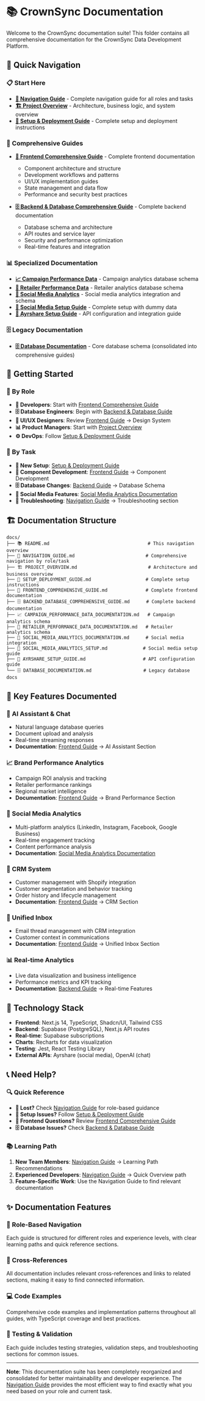 # 📚 CrownSync Documentation

Welcome to the CrownSync documentation suite! This folder contains all comprehensive documentation for the CrownSync Data Development Platform.

## 🎯 Quick Navigation

### **📋 Start Here**
- **[🧭 Navigation Guide](./NAVIGATION_GUIDE.md)** - Complete navigation guide for all roles and tasks
- **[🏗️ Project Overview](./PROJECT_OVERVIEW.md)** - Architecture, business logic, and system overview
- **[🚀 Setup & Deployment Guide](./SETUP_DEPLOYMENT_GUIDE.md)** - Complete setup and deployment instructions

### **📖 Comprehensive Guides**
- **[🎨 Frontend Comprehensive Guide](./FRONTEND_COMPREHENSIVE_GUIDE.md)** - Complete frontend documentation
  - Component architecture and structure
  - Development workflows and patterns
  - UI/UX implementation guides
  - State management and data flow
  - Performance and security best practices

- **[🗄️ Backend & Database Comprehensive Guide](./BACKEND_DATABASE_COMPREHENSIVE_GUIDE.md)** - Complete backend documentation
  - Database schema and architecture
  - API routes and service layer
  - Security and performance optimization
  - Real-time features and integration

### **📊 Specialized Documentation**
- **[📈 Campaign Performance Data](./CAMPAIGN_PERFORMANCE_DATA_DOCUMENTATION.md)** - Campaign analytics database schema
- **[🏪 Retailer Performance Data](./RETAILER_PERFORMANCE_DATA_DOCUMENTATION.md)** - Retailer analytics database schema
- **[📱 Social Media Analytics](./SOCIAL_MEDIA_ANALYTICS_DOCUMENTATION.md)** - Social media analytics integration and schema
- **[🚀 Social Media Setup Guide](./SOCIAL_MEDIA_ANALYTICS_SETUP.md)** - Complete setup with dummy data
- **[📱 Ayrshare Setup Guide](./AYRSHARE_SETUP_GUIDE.md)** - API configuration and integration guide

### **🗄️ Legacy Documentation**
- **[🗄️ Database Documentation](./DATABASE_DOCUMENTATION.md)** - Core database schema (consolidated into comprehensive guides)

## 🚀 Getting Started

### **👥 By Role**
- **🔧 Developers**: Start with [Frontend Comprehensive Guide](./FRONTEND_COMPREHENSIVE_GUIDE.md)
- **🗄️ Database Engineers**: Begin with [Backend & Database Guide](./BACKEND_DATABASE_COMPREHENSIVE_GUIDE.md)
- **🎨 UI/UX Designers**: Review [Frontend Guide](./FRONTEND_COMPREHENSIVE_GUIDE.md) → Design System
- **📊 Product Managers**: Start with [Project Overview](./PROJECT_OVERVIEW.md)
- **⚙️ DevOps**: Follow [Setup & Deployment Guide](./SETUP_DEPLOYMENT_GUIDE.md)

### **🎯 By Task**
- **🚀 New Setup**: [Setup & Deployment Guide](./SETUP_DEPLOYMENT_GUIDE.md)
- **🧩 Component Development**: [Frontend Guide](./FRONTEND_COMPREHENSIVE_GUIDE.md) → Component Development
- **🗄️ Database Changes**: [Backend Guide](./BACKEND_DATABASE_COMPREHENSIVE_GUIDE.md) → Database Schema
- **📱 Social Media Features**: [Social Media Analytics Documentation](./SOCIAL_MEDIA_ANALYTICS_DOCUMENTATION.md)
- **🐛 Troubleshooting**: [Navigation Guide](./NAVIGATION_GUIDE.md) → Troubleshooting section

## 🏗️ Documentation Structure

```
docs/
├── 📚 README.md                                    # This navigation overview
├── 🧭 NAVIGATION_GUIDE.md                          # Comprehensive navigation by role/task
├── 🏗️ PROJECT_OVERVIEW.md                          # Architecture and business overview
├── 🚀 SETUP_DEPLOYMENT_GUIDE.md                    # Complete setup instructions
├── 🎨 FRONTEND_COMPREHENSIVE_GUIDE.md              # Complete frontend documentation
├── 🗄️ BACKEND_DATABASE_COMPREHENSIVE_GUIDE.md      # Complete backend documentation
├── 📈 CAMPAIGN_PERFORMANCE_DATA_DOCUMENTATION.md   # Campaign analytics schema
├── 🏪 RETAILER_PERFORMANCE_DATA_DOCUMENTATION.md   # Retailer analytics schema
├── 📱 SOCIAL_MEDIA_ANALYTICS_DOCUMENTATION.md      # Social media integration
├── 🚀 SOCIAL_MEDIA_ANALYTICS_SETUP.md             # Social media setup guide
├── 📱 AYRSHARE_SETUP_GUIDE.md                     # API configuration guide
└── 🗄️ DATABASE_DOCUMENTATION.md                   # Legacy database docs
```

## 🎯 Key Features Documented

### **🤖 AI Assistant & Chat**
- Natural language database queries
- Document upload and analysis
- Real-time streaming responses
- **Documentation**: [Frontend Guide](./FRONTEND_COMPREHENSIVE_GUIDE.md) → AI Assistant Section

### **📈 Brand Performance Analytics**
- Campaign ROI analysis and tracking
- Retailer performance rankings
- Regional market intelligence
- **Documentation**: [Frontend Guide](./FRONTEND_COMPREHENSIVE_GUIDE.md) → Brand Performance Section

### **📱 Social Media Analytics**
- Multi-platform analytics (LinkedIn, Instagram, Facebook, Google Business)
- Real-time engagement tracking
- Content performance analysis
- **Documentation**: [Social Media Analytics Documentation](./SOCIAL_MEDIA_ANALYTICS_DOCUMENTATION.md)

### **👥 CRM System**
- Customer management with Shopify integration
- Customer segmentation and behavior tracking
- Order history and lifecycle management
- **Documentation**: [Frontend Guide](./FRONTEND_COMPREHENSIVE_GUIDE.md) → CRM Section

### **📧 Unified Inbox**
- Email thread management with CRM integration
- Customer context in communications
- **Documentation**: [Frontend Guide](./FRONTEND_COMPREHENSIVE_GUIDE.md) → Unified Inbox Section

### **📊 Real-time Analytics**
- Live data visualization and business intelligence
- Performance metrics and KPI tracking
- **Documentation**: [Backend Guide](./BACKEND_DATABASE_COMPREHENSIVE_GUIDE.md) → Real-time Features

## 🔧 Technology Stack

- **Frontend**: Next.js 14, TypeScript, Shadcn/UI, Tailwind CSS
- **Backend**: Supabase (PostgreSQL), Next.js API routes
- **Real-time**: Supabase subscriptions
- **Charts**: Recharts for data visualization
- **Testing**: Jest, React Testing Library
- **External APIs**: Ayrshare (social media), OpenAI (chat)

## 📞 Need Help?

### **🔍 Quick Reference**
- **🧭 Lost?** Check [Navigation Guide](./NAVIGATION_GUIDE.md) for role-based guidance
- **🚀 Setup Issues?** Follow [Setup & Deployment Guide](./SETUP_DEPLOYMENT_GUIDE.md)
- **🎨 Frontend Questions?** Review [Frontend Comprehensive Guide](./FRONTEND_COMPREHENSIVE_GUIDE.md)
- **🗄️ Database Issues?** Check [Backend & Database Guide](./BACKEND_DATABASE_COMPREHENSIVE_GUIDE.md)

### **📚 Learning Path**
1. **New Team Members**: [Navigation Guide](./NAVIGATION_GUIDE.md) → Learning Path Recommendations
2. **Experienced Developers**: [Navigation Guide](./NAVIGATION_GUIDE.md) → Quick Overview path
3. **Feature-Specific Work**: Use the Navigation Guide to find relevant documentation

## ✨ Documentation Features

### **🎯 Role-Based Navigation**
Each guide is structured for different roles and experience levels, with clear learning paths and quick reference sections.

### **🔗 Cross-References**
All documentation includes relevant cross-references and links to related sections, making it easy to find connected information.

### **💻 Code Examples**
Comprehensive code examples and implementation patterns throughout all guides, with TypeScript coverage and best practices.

### **🧪 Testing & Validation**
Each guide includes testing strategies, validation steps, and troubleshooting sections for common issues.

---

**Note**: This documentation suite has been completely reorganized and consolidated for better maintainability and developer experience. The [Navigation Guide](./NAVIGATION_GUIDE.md) provides the most efficient way to find exactly what you need based on your role and current task.